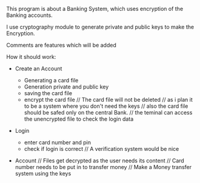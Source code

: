 This program is about a Banking System,
which uses encryption of the Banking accounts.

I use cryptography module to generate private and public keys
to make the Encryption.

Comments are features which will be added

How it should work:

- Create an Account 
    - Generating a card file
    - Generation private and public key
    - saving the card file
    - encrypt the card file
    // The card file will not be deleted
    // as i plan it to be a system where you don't need the keys
    // also the card file should be safed only on the central Bank.
    // the teminal can access the unencrypted file to check the login data

- Login
    - enter card number and pin
    - check if login is correct
    // A verification system would be nice

- Account
    // Files get decrypted as the user needs its content
    // Card number needs to be put in to transfer money
    // Make a Money transfer system using the keys
    
